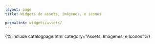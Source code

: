 ```yaml
---
layout: page
title: Widgets de assets, imágenes, e iconos

permalink: widgets/assets/
---
```

{% include catalogpage.html category="Assets, Imágenes, e Iconos"%}   